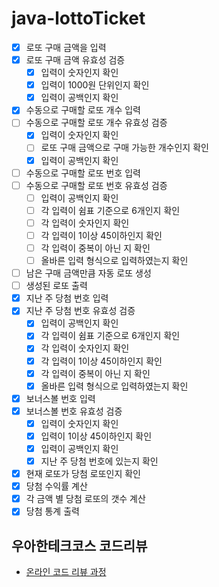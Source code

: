 # java-lottoTicket

- [x] 로또 구매 금액을 입력
- [x] 로또 구매 금액 유효성 검증
	- [x] 입력이 숫자인지 확인
	- [x] 입력이 1000원 단위인지 확인
	- [x] 입력이 공백인지 확인
- [x] 수동으로 구매할 로또 개수 입력
- [ ] 수동으로 구매할 로또 개수 유효성 검증
	- [x] 입력이 숫자인지 확인
	- [ ] 로또 구매 금액으로 구매 가능한 개수인지 확인
	- [x] 입력이 공백인지 확인
- [ ] 수동으로 구매할 로또 번호 입력
- [ ] 수동으로 구매할 로또 번호 유효성 검증
	- [ ] 입력이 공백인지 확인
	- [ ] 각 입력이 쉼표 기준으로 6개인지 확인
	- [ ] 각 입력이 숫자인지 확인
	- [ ] 각 입력이 1이상 45이하인지 확인
	- [ ] 각 입력이 중복이 아닌 지 확인
	- [ ] 올바른 입력 형식으로 입력하였는지 확인
- [ ] 남은 구매 금액만큼 자동 로또 생성
- [ ] 생성된 로또 출력
- [x] 지난 주 당첨 번호 입력
- [x] 지난 주 당첨 번호 유효성 검증
	- [x] 입력이 공백인지 확인
	- [x] 각 입력이 쉼표 기준으로 6개인지 확인
	- [x] 각 입력이 숫자인지 확인
	- [x] 각 입력이 1이상 45이하인지 확인
	- [x] 각 입력이 중복이 아닌 지 확인
	- [x] 올바른 입력 형식으로 입력하였는지 확인
- [x] 보너스볼 번호 입력
- [x] 보너스볼 번호 유효성 검증
	- [x] 입력이 숫자인지 확인
	- [x] 입력이 1이상 45이하인지 확인
	- [x] 입력이 공백인지 확인
	- [x] 지난 주 당첨 번호에 있는지 확인
- [x] 현재 로또가 당첨 로또인지 확인
- [x] 당첨 수익률 계산
- [x] 각 금액 별 당첨 로또의 갯수 계산
- [x] 당첨 통계 출력

## 우아한테크코스 코드리뷰

- [온라인 코드 리뷰 과정](https://github.com/woowacourse/woowacourse-docs/blob/master/maincourse/README.md)
